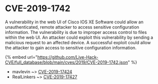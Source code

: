 # CVE-2019-1742

A vulnerability in the web UI of Cisco IOS XE Software could allow an unauthenticated, remote attacker to access sensitive configuration information. The vulnerability is due to improper access control to files within the web UI. An attacker could exploit this vulnerability by sending a malicious request to an affected device. A successful exploit could allow the attacker to gain access to sensitive configuration information.

{% embed url="https://github.com/Live-Hack-CVE/full_database/blob/main/cves/2019/CVE-2019-1742.json" %}


* mavlevin ~> [CVE-2019-17424](https://zeste.alice-snow.ru/2019/database/cve-2019-1742/cve-2019-17424-mavlevin)
* RealLinkers ~> [CVE-2019-17427](https://zeste.alice-snow.ru/2019/database/cve-2019-1742/cve-2019-17427-reallinkers)